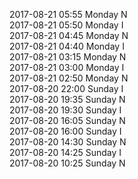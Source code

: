 2017-08-21 05:55 Monday  N  
2017-08-21 05:50 Monday  I  
2017-08-21 04:45 Monday  N  
2017-08-21 04:40 Monday  I  
2017-08-21 03:15 Monday  N  
2017-08-21 03:00 Monday  I  
2017-08-21 02:50 Monday  N  
2017-08-20 22:00 Sunday  I  
2017-08-20 19:35 Sunday  N  
2017-08-20 19:30 Sunday  I  
2017-08-20 16:05 Sunday  N  
2017-08-20 16:00 Sunday  I  
2017-08-20 14:30 Sunday  N  
2017-08-20 14:25 Sunday  I  
2017-08-20 10:25 Sunday  N  
